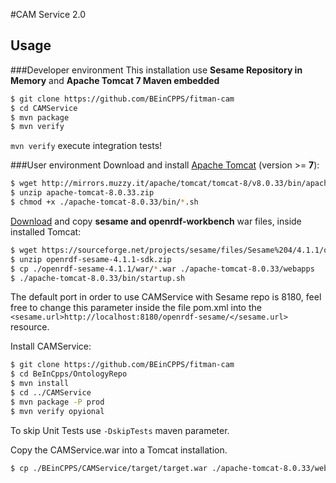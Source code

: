 #CAM Service 2.0
## Usage
###Developer environment
This installation use **Sesame Repository in Memory** and **Apache Tomcat 7 Maven embedded** 
```bash
$ git clone https://github.com/BEinCPPS/fitman-cam
$ cd CAMService
$ mvn package
$ mvn verify
```
`mvn verify` execute integration tests!

###User environment
Download and install [Apache Tomcat](https://tomcat.apache.org/download-80.cgi) (version >= **7**):
```bash
$ wget http://mirrors.muzzy.it/apache/tomcat/tomcat-8/v8.0.33/bin/apache-tomcat-8.0.33.zip
$ unzip apache-tomcat-8.0.33.zip
$ chmod +x ./apache-tomcat-8.0.33/bin/*.sh
```

[Download](https://sourceforge.net/projects/sesame/files/Sesame%204/4.1.1/openrdf-sesame-4.1.1-sdk.zip/download) and copy **sesame and openrdf-workbench** war files, inside installed Tomcat:
```bash
$ wget https://sourceforge.net/projects/sesame/files/Sesame%204/4.1.1/openrdf-sesame-4.1.1-sdk.zip/download
$ unzip openrdf-sesame-4.1.1-sdk.zip
$ cp ./openrdf-sesame-4.1.1/war/*.war ./apache-tomcat-8.0.33/webapps
$ ./apache-tomcat-8.0.33/bin/startup.sh
```
The default port in order to use CAMService with Sesame repo is 8180, feel free to change this parameter inside the file 
pom.xml into the ``<sesame.url>http://localhost:8180/openrdf-sesame/</sesame.url>`` resource.

Install CAMService:
```bash
$ git clone https://github.com/BEinCPPS/fitman-cam
$ cd BeInCpps/OntologyRepo
$ mvn install
$ cd ../CAMService
$ mvn package -P prod
$ mvn verify opyional
```
To skip Unit Tests use ``-DskipTests`` maven parameter.

Copy the CAMService.war into a Tomcat installation.
```bash
$ cp ./BEinCPPS/CAMService/target/target.war ./apache-tomcat-8.0.33/webapps
```
